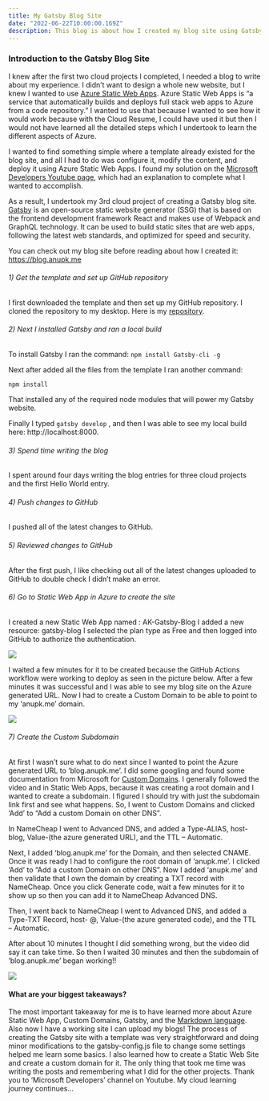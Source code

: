 ```yaml
---
title: My Gatsby Blog Site
date: "2022-06-22T10:00:00.169Z"
description: This blog is about how I created my blog site using Gatsby.
---
```


### Introduction to the Gatsby Blog Site


I knew after the first two cloud projects I completed, I needed a blog to write about my experience. I didn’t want to design a whole new website, but I knew I wanted to use [Azure Static Web Apps]( https://docs.microsoft.com/en-us/azure/static-web-apps/overview). Azure Static Web Apps is “a service that automatically builds and deploys full stack web apps to Azure from a code repository.” I wanted to use that because I wanted to see how it would work because with the Cloud Resume, I could have used it but then I would not have learned all the detailed steps which I undertook to learn the different aspects of Azure.

I wanted to find something simple where a template already existed for the blog site, and all I had to do was configure it, modify the content, and deploy it using Azure Static Web Apps. I found my solution on the [Microsoft Developers Youtube page](https://www.youtube.com/watch?v=IZbcpUIke8s), which had an explanation to complete what I wanted to accomplish.

As a result, I undertook my 3rd cloud project of creating a Gatsby blog site. [Gatsby]( https://www.gatsbyjs.com/) is an open-source static website generator (SSG) that is based on the frontend development framework React and makes use of Webpack and GraphQL technology. It can be used to build static sites that are web apps, following the latest web standards, and optimized for speed and security.


You can check out my blog site before reading about how I created it: https://blog.anupk.me


###### 1) Get the template and set up GitHub repository

I first downloaded the template and then set up my GitHub repository. I cloned the repository to my desktop.
Here is my [repository](https://github.com/AnupK-GH/gatsby-blog-site).


###### 2) Next I installed Gatsby and ran a local build

To install Gatsby I ran the command:  ```npm install Gatsby-cli -g```

Next after added all the files from the template I ran another command: 

```npm install ```

That installed any of the required node modules that will power my Gatsby website. 

Finally I typed  ```gatsby develop``` , and then I was able to see my local build here: http://localhost:8000.


###### 3) Spend time writing the blog

I spent around four days writing the blog entries for three cloud projects and the first Hello World entry.


###### 4) Push changes to GitHub

I pushed all of the latest changes to GitHub.


###### 5) Reviewed changes to GitHub

After the first push, I like checking out all of the latest changes uploaded to GitHub to double check I didn’t make an error.


###### 6) Go to Static Web App in Azure to create the site

I created a new Static Web App named : AK-Gatsby-Blog
I added a new resource: gatsby-blog
I selected the plan type as Free and then logged into GitHub to authorize the authentication.

![](./6_create_static.PNG)

I waited a few minutes for it to be created because the GitHub Actions workflow were working to deploy as seen in the picture below. After a few minutes it was successful and I was able to see my blog site on the Azure generated URL. Now I had to create a Custom Domain to be able to point to my ‘anupk.me’ domain.

![](./6_github.PNG)


###### 7) Create the Custom Subdomain

At first I wasn’t sure what to do next since I wanted to point the Azure generated URL to ‘blog.anupk.me’. I did some googling and found some documentation from Microsoft for [Custom Domains]( https://docs.microsoft.com/en-us/azure/static-web-apps/custom-domain-external).
I generally followed the video and in Static Web Apps, because it was creating a root domain and I wanted to create a subdomain. I figured I should try with just the subdomain link first and see what happens. So, I went to Custom Domains and clicked ‘Add’ to “Add a custom Domain on other DNS”. 

In NameCheap I went to Advanced DNS, and added a Type-ALIAS, host- blog, Value-(the azure generated URL), and the TTL – Automatic.

Next, I added ‘blog.anupk.me’ for the Domain, and then selected CNAME. Once it was ready I had to configure the root domain of ‘anupk.me’. I clicked ‘Add’ to “Add a custom Domain on other DNS”. Now I added ‘anupk.me’ and then validate that I own the domain by creating a TXT record with NameCheap. Once you click Generate code, wait a few minutes for it to show up so then you can add it to NameCheap Advanced DNS.

Then, I went back to NameCheap I went to Advanced DNS, and added a Type-TXT Record, host- @, Value-(the azure generated code), and the TTL – Automatic. 

After about 10 minutes I thought I did something wrong, but the video did say it can take time. So then I waited 30 minutes and then the subdomain of ‘blog.anupk.me’ began working!!


![](./7_domain.PNG)



#### What are your biggest takeaways?

The most important takeaway for me is to have learned more about Azure Static Web App, Custom Domains, Gatsby, and the [Markdown language]( https://www.markdownguide.org/). Also now I have a working site I can upload my blogs! The process of creating the Gatsby site with a template was very straightforward and doing minor modifications to the gatsby-config.js file to change some settings helped me learn some basics. I also learned how to create a Static Web Site and create a custom domain for it. The only thing that took me time was writing the posts and remembering what I did for the other projects. Thank you to ‘Microsoft Developers’ channel on Youtube. My cloud learning journey continues...
